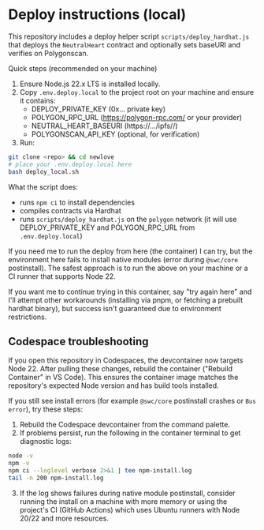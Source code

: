 Deploy instructions (local)
=========================

This repository includes a deploy helper script `scripts/deploy_hardhat.js` that deploys the `NeutralHeart` contract and optionally sets baseURI and verifies on Polygonscan.

Quick steps (recommended on your machine)

1) Ensure Node.js 22.x LTS is installed locally.
2) Copy `.env.deploy.local` to the project root on your machine and ensure it contains:
   - DEPLOY_PRIVATE_KEY (0x... private key)
   - POLYGON_RPC_URL (https://polygon-rpc.com/ or your provider)
   - NEUTRAL_HEART_BASEURI (https://.../ipfs/<CID>/)
   - POLYGONSCAN_API_KEY (optional, for verification)
3) Run:

```bash
git clone <repo> && cd newlove
# place your .env.deploy.local here
bash deploy_local.sh
```

What the script does:
- runs `npm ci` to install dependencies
- compiles contracts via Hardhat
- runs `scripts/deploy_hardhat.js` on the `polygon` network (it will use DEPLOY_PRIVATE_KEY and POLYGON_RPC_URL from `.env.deploy.local`)

If you need me to run the deploy from here (the container) I can try, but the environment here fails to install native modules (error during `@swc/core` postinstall). The safest approach is to run the above on your machine or a CI runner that supports Node 22.

If you want me to continue trying in this container, say "try again here" and I'll attempt other workarounds (installing via pnpm, or fetching a prebuilt hardhat binary), but success isn't guaranteed due to environment restrictions.

Codespace troubleshooting
------------------------
If you open this repository in Codespaces, the devcontainer now targets Node 22. After pulling these changes, rebuild the container ("Rebuild Container" in VS Code). This ensures the container image matches the repository's expected Node version and has build tools installed.

If you still see install errors (for example `@swc/core` postinstall crashes or `Bus error`), try these steps:

1. Rebuild the Codespace devcontainer from the command palette.
2. If problems persist, run the following in the container terminal to get diagnostic logs:

```bash
node -v
npm -v
npm ci --loglevel verbose 2>&1 | tee npm-install.log
tail -n 200 npm-install.log
```

3. If the log shows failures during native module postinstall, consider running the install on a machine with more memory or using the project's CI (GitHub Actions) which uses Ubuntu runners with Node 20/22 and more resources.

